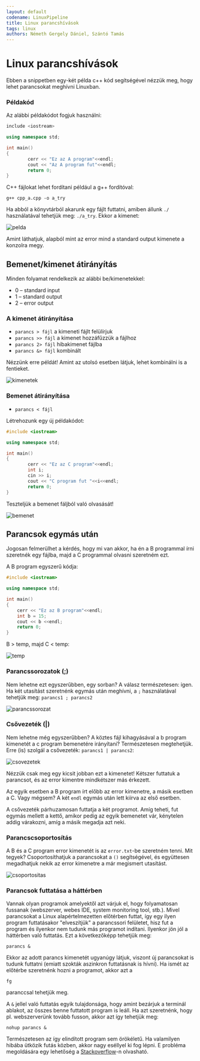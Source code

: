 ```yaml
---
layout: default
codename: LinuxPipeline
title: Linux parancshívások
tags: linux
authors: Németh Gergely Dániel, Szántó Tamás
---
```


# Linux parancshívások

Ebben a snippetben egy-két példa c++ kód segítségével nézzük meg, hogy lehet parancsokat meghívni Linuxban.

### Példakód

Az alábbi példakódot fogjuk használni:

```cpp
include <iostream>

using namespace std;

int main()
{
        cerr << "Ez az A program"<<endl;
        cout << "Az A program fut"<<endl;
        return 0;
}
```

C++ fájlokat lehet fordítani például a g++ fordítóval:

``g++ cpp_a.cpp -o a_try``

Ha abból a könyvtárból akarunk egy fájlt futtatni, amiben állunk ``./`` használatával tehetjük meg: ``./a_try``. Ekkor a kimenet:

![pelda](image/pelda.png "Példakód futtatása")

Amint láthatjuk, alapból mint az error mind a standard output kimenete a konzolra megy.

## Bemenet/kimenet átirányítás

Minden folyamat rendelkezik az alábbi be/kimenetekkel:

 - 0 – standard input
 - 1 – standard output
 - 2 – error output
 
### A kimenet átirányítása

 - ``parancs > fájl`` a kimeneti fájlt felülírjuk
 - ``parancs >> fájl`` a kimenet hozzáfűzzük a fájlhoz
 - ``parancs 2> fájl`` hibakimenet fájlba
 - ``parancs &> fájl`` kombinált

Nézzünk erre példát! Amint az utolsó esetben látjuk, lehet kombinálni is a fentieket.

![kimenetek](image/kimenetek.png "Kimenet átirányítás")

### Bemenet átirányítása
 - ``parancs < fájl``
 
Létrehozunk egy új példakódot:

```cpp
#include <iostream>

using namespace std;

int main()
{
        cerr << "Ez az C program"<<endl;
        int i;
        cin >> i;
        cout << "C program fut "<<i<<endl;
        return 0;
}
```

Teszteljük a bemenet fáljból való olvasását!

![bemenet](image/bemenet.png "Bemenet fájlból")

## Parancsok egymás után

Jogosan felmerülhet a kérdés, hogy mi van akkor, ha én a B programmal írni szeretnék egy fájlba, majd a C programmal olvasni szeretném ezt.

A B program egyszerű kódja:

```cpp
#include <iostream>

using namespace std;

int main()
{
	cerr << "Ez az B program"<<endl;
	int b = 15;
	cout << b <<endl;
	return 0;
}
```
B > temp, majd C < temp:

![temp](image/temp.png "Értékátadás köztes fájllal")

### Parancssorozatok (;)

Nem lehetne ezt egyszerűbben, egy sorban? A válasz természetesen: igen. Ha két utasítást szeretnénk egymás után meghívni, a ``;`` használatával tehetjük meg: ``parancs1 ; parancs2``

![parancssorozat](image/parancssorozat.png "Parancssorozat")

### Csővezeték (|)

Nem lehetne még egyszerűbben? A köztes fájl kihagyásával a b program kimenetét a c program bemenetére irányítani? Természetesen megtehetjük. Erre (is) szolgál a csővezeték: ``parancs1 | parancs2``:

![csovezetek](image/csovezetek.png "Csővezeték")

Nézzük csak meg egy kicsit jobban ezt a kimenetet! Kétszer futtatuk a parancsot, és az error kimentre mindkétszer más érkezett.

Az egyik esetben a B program írt előbb az error kimenetre, a másik esetben a C. Vagy mégsem? A két ``endl`` egymás után lett kiírva az első esetben.

A csővezeték párhuzamosan futtatja a két programot. Amíg teheti, fut egymás mellett a kettő, amikor pedig az egyik bemenetet vár, kénytelen addig várakozni, amíg a másik megadja azt neki.

### Parancscsoportosítás

A B és a C program error kimenetét is az ``error.txt``-be szeretném tenni. Mit tegyek? Csoportosíthatjuk a parancsokat a ``()`` segítségével, és együttesen megadhatjuk nekik az error kimenetre a már megismert utasítást.

![csoportositas](image/csoportositas.png "Csoportosítás")

### Parancsok futtatása a háttérben

Vannak olyan programok amelyektől azt várjuk el, hogy folyamatosan fussanak (webszerver, webes IDE, system monitoring tool, stb.). Mivel parancsokat a Linux alapértelmezetten előtérben futtat, így egy ilyen program futtatásakor "elveszítjük" a parancssori felületet, hisz fut a program és ilyenkor nem tudunk más programot indítani.
Ilyenkor jön jól a háttérben való futtatás. Ezt a következőképp tehetjük meg:

``parancs &``

Ekkor az adott parancs kimenetét ugyanúgy látjuk, viszont új parancsokat is tudunk futtatni (emiatt szokták aszinkron futtatásnak is hívni).
Ha ismét az előtérbe szeretnénk hozni a programot, akkor azt a 

``fg``

paranccsal tehetjük meg.

A ``&`` jellel való futtatás egyik tulajdonsága, hogy amint bezárjuk a terminál ablakot, az összes benne futtatott program is leáll. Ha azt szeretnénk, hogy pl. webszerverünk tovább fusson, akkor azt így tehetjük meg:

``nohup parancs &``

Természetesen az így elindított program sem örökéletű. Ha valamilyen hibába ütközik futás közben, akkor nagy eséllyel ki fog lépni. E probléma megoldására egy lehetőség a [Stackoverflow](https://stackoverflow.com/questions/696839/how-do-i-write-a-bash-script-to-restart-a-process-if-it-dies)-n olvasható.